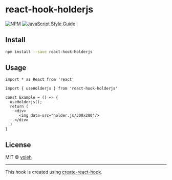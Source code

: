 # react-hook-holderjs

> 

[![NPM](https://img.shields.io/npm/v/react-hook-holderjs.svg)](https://www.npmjs.com/package/react-hook-holderjs) [![JavaScript Style Guide](https://img.shields.io/badge/code_style-standard-brightgreen.svg)](https://standardjs.com)

## Install

```bash
npm install --save react-hook-holderjs
```

## Usage

```tsx
import * as React from 'react'

import { useHolderjs } from 'react-hook-holderjs'

const Example = () => {
  useHolderjs();
  return (
    <div>
      <img data-src="holder.js/300x200"/>
    </div>
  )
}
```

## License

MIT © [yoieh](https://github.com/yoieh)

---

This hook is created using [create-react-hook](https://github.com/hermanya/create-react-hook).
